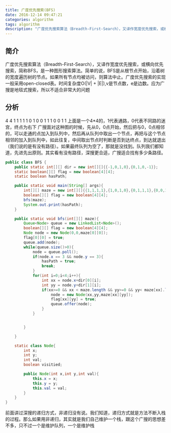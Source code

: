 ```yaml
---
title: 广度优先搜索(BFS)
date: 2016-12-14 09:47:21
categories: algorithm
tags: algorithm
description: "广度优先搜索算法（Breadth-First-Search），又译作宽度优先搜索，或横向优先搜索，简称BFS，是一种图形搜索算法。简单的说，BFS是从根节点开始，沿着树的宽度遍历树的节点。"
---
```

## 简介
广度优先搜索算法（Breadth-First-Search），又译作宽度优先搜索，或横向优先搜索，简称BFS，是一种图形搜索算法。简单的说，BFS是从根节点开始，沿着树的宽度遍历树的节点。如果所有节点均被访问，则算法中止。广度优先搜索的实现一般采用open-closed表。时间复杂度O(|V| + |E|),v是节点数，e是边数。应为广搜是地毯式搜索，所以不适合非常大的问题
## 分析
4 4
1 1 1 1
1 0 1 0
0 1 1 1
0 0 1 1
上面是一个4*4的，1代表通路，0代表不同路的迷宫，终点为右下
广搜面对这种图的时候，先从0，0点开始，然后把与0，0点相邻的，可以走通的点加入到队列中，然后再从队列中取出一个节点，再把与这个节点相邻的加入到队列中，如此往复，中间取出节点时判断是否到达终点，到达就退出（我们说的是有没有路径）。如果最终队列为空了，那就是没找到。队列我们都知道，先进先出原则。其实看有没有路径，深搜更合适，广搜适合找有多少条路径。
```java
public class BFS {
    public static int[][] dir = new int[][]{{-1,0,1,0},{0,1,0,-1}};
    static boolean[][] flag = new boolean[4][4];
    static boolean hasPath;

    public static void main(String[] args){
        int[][] maze = new int[][]{{1,1,1,1},{1,0,1,0},{0,1,1,1},{0,0,1,1}};
        boolean[][] flag = new boolean[4][4];
        bfs(maze);
        System.out.print(hasPath);
    }

    public static void bfs(int[][] maze){
        Queue<Node> queue = new LinkedList<Node>();
        boolean[][] flag = new boolean[4][4];
        Node node = new Node(0,0,maze[0][0]);
        flag[0][0] = true;
        queue.add(node);
        while(queue.size()>0){
            node = queue.poll();
            if(node.x == 3 && node.y == 3){
                hasPath = true;
                break;
            }
            for(int i=0;i<4;i++){
                int xx = node.x+dir[0][i];
                int yy = node.y+dir[1][i];
                if(xx>=0 && xx < maze.length && yy>=0 && yy< maze[xx].length && maze[xx][yy] == 1 && !flag[xx][yy]){
                    node = new Node(xx,yy,maze[xx][yy]);
                    flag[xx][yy] = true;
                    queue.offer(node);
                }
            }


        }

    }

    static class Node{
        int x;
        int y;
        int val;
        boolean visitied;

        public Node(int x,int y,int val){
            this.x = x;
            this.y = y;
            this.val = val;
        }
    }
}
```
前面讲过深搜的递归方式，非递归没有说。我们知道，递归方式就是方法不断入栈的过程。那么如果用非递归，其实就是我们自己维护一个栈，跟这个广搜的思想差不多，只不过一个是维护队列，一个是维护栈